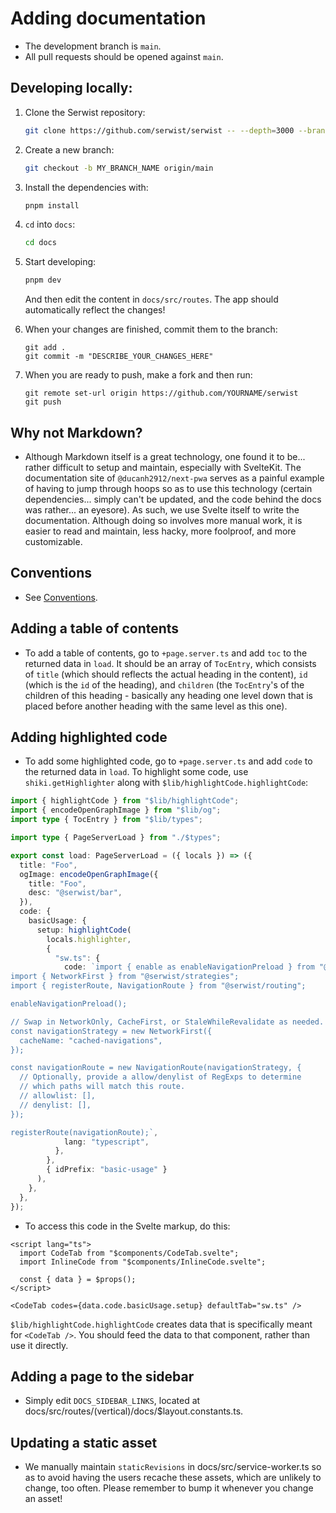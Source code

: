 # Adding documentation

- The development branch is `main`.
- All pull requests should be opened against `main`.

## Developing locally:

1. Clone the Serwist repository:
   ```bash
   git clone https://github.com/serwist/serwist -- --depth=3000 --branch main --single-branch
   ```
1. Create a new branch:
   ```bash
   git checkout -b MY_BRANCH_NAME origin/main
   ```
1. Install the dependencies with:
   ```bash
   pnpm install
   ```
1. `cd` into `docs`:
   ```bash
   cd docs
   ```
1. Start developing:

   ```bash
   pnpm dev
   ```

   And then edit the content in `docs/src/routes`. The app should automatically reflect the changes!

1. When your changes are finished, commit them to the branch:
   ```
   git add .
   git commit -m "DESCRIBE_YOUR_CHANGES_HERE"
   ```
1. When you are ready to push, make a fork and then run:
   ```
   git remote set-url origin https://github.com/YOURNAME/serwist
   git push
   ```

## Why not Markdown?

- Although Markdown itself is a great technology, one found it to be... rather difficult to setup and maintain, especially with SvelteKit. The documentation site of `@ducanh2912/next-pwa` serves as a painful example of having to jump through hoops so as to use this technology (certain dependencies... simply can't be updated, and the code behind the docs was rather... an eyesore). As such, we use Svelte itself to write the documentation. Although doing so involves more manual work, it is easier to read and maintain, less hacky, more foolproof, and more customizable.

## Conventions

- See [Conventions](./conventions.md).

## Adding a table of contents

- To add a table of contents, go to `+page.server.ts` and add `toc` to the returned data in `load`. It should be an array of `TocEntry`, which consists of `title` (which should reflects the actual heading in the content), `id` (which is the `id` of the heading), and `children` (the `TocEntry`'s of the children of this heading - basically any heading one level down that is placed before another heading with the same level as this one).

## Adding highlighted code

- To add some highlighted code, go to `+page.server.ts` and add `code` to the returned data in `load`. To highlight some code, use `shiki.getHighlighter` along with `$lib/highlightCode.highlightCode`:

```ts
import { highlightCode } from "$lib/highlightCode";
import { encodeOpenGraphImage } from "$lib/og";
import type { TocEntry } from "$lib/types";

import type { PageServerLoad } from "./$types";

export const load: PageServerLoad = ({ locals }) => ({
  title: "Foo",
  ogImage: encodeOpenGraphImage({
    title: "Foo",
    desc: "@serwist/bar",
  }),
  code: {
    basicUsage: {
      setup: highlightCode(
        locals.highlighter,
        {
          "sw.ts": {
            code: `import { enable as enableNavigationPreload } from "@serwist/navigation-preload";
import { NetworkFirst } from "@serwist/strategies";
import { registerRoute, NavigationRoute } from "@serwist/routing";

enableNavigationPreload();

// Swap in NetworkOnly, CacheFirst, or StaleWhileRevalidate as needed.
const navigationStrategy = new NetworkFirst({
  cacheName: "cached-navigations",
});

const navigationRoute = new NavigationRoute(navigationStrategy, {
  // Optionally, provide a allow/denylist of RegExps to determine
  // which paths will match this route.
  // allowlist: [],
  // denylist: [],
});

registerRoute(navigationRoute);`,
            lang: "typescript",
          },
        },
        { idPrefix: "basic-usage" }
      ),
    },
  },
});
```

- To access this code in the Svelte markup, do this:

```svelte
<script lang="ts">
  import CodeTab from "$components/CodeTab.svelte";
  import InlineCode from "$components/InlineCode.svelte";

  const { data } = $props();
</script>

<CodeTab codes={data.code.basicUsage.setup} defaultTab="sw.ts" />
```

`$lib/highlightCode.highlightCode` creates data that is specifically meant for `<CodeTab />`. You should feed the data to that component, rather than use it directly.

## Adding a page to the sidebar

- Simply edit `DOCS_SIDEBAR_LINKS`, located at docs/src/routes/(vertical)/docs/$layout.constants.ts.

## Updating a static asset

- We manually maintain `staticRevisions` in docs/src/service-worker.ts so as to avoid having the users recache these assets, which are unlikely to change, too often. Please remember to bump it whenever you change an asset!
